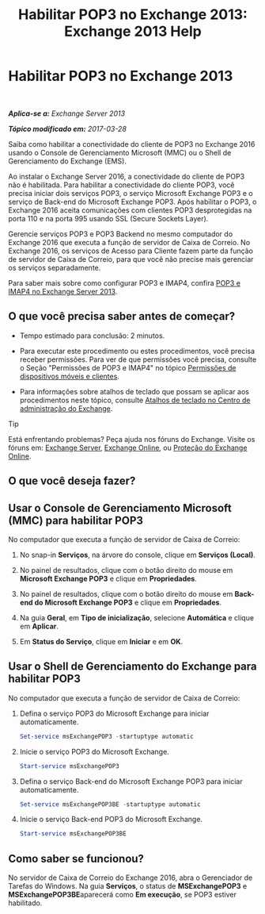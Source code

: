 ﻿---
title: 'Habilitar POP3 no Exchange 2013: Exchange 2013 Help'
TOCTitle: Habilitar POP3
ms:assetid: e226a5f1-429d-4046-b925-da6cc151709e
ms:mtpsurl: https://technet.microsoft.com/pt-br/library/Bb124934(v=EXCHG.150)
ms:contentKeyID: 50486834
ms.date: 01/10/2018
mtps_version: v=EXCHG.150
ms.translationtype: HT
---

# Habilitar POP3 no Exchange 2013

 

_**Aplica-se a:** Exchange Server 2013_

_**Tópico modificado em:** 2017-03-28_

Saiba como habilitar a conectividade do cliente de POP3 no Exchange 2016 usando o Console de Gerenciamento Microsoft (MMC) ou o Shell de Gerenciamento do Exchange (EMS).

Ao instalar o Exchange Server 2016, a conectividade do cliente de POP3 não é habilitada. Para habilitar a conectividade do cliente POP3, você precisa iniciar dois serviços POP3, o serviço Microsoft Exchange POP3 e o serviço de Back-end do Microsoft Exchange POP3. Após habilitar o POP3, o Exchange 2016 aceita comunicações com clientes POP3 desprotegidas na porta 110 e na porta 995 usando SSL (Secure Sockets Layer).

Gerencie serviços POP3 e POP3 Backend no mesmo computador do Exchange 2016 que executa a função de servidor de Caixa de Correio. No Exchange 2016, os serviços de Acesso para Cliente fazem parte da função de servidor de Caixa de Correio, para que você não precise mais gerenciar os serviços separadamente.

Para saber mais sobre como configurar POP3 e IMAP4, confira [POP3 e IMAP4 no Exchange Server 2013](pop3-and-imap4-in-exchange-server-2013-exchange-2013-help.md).

## O que você precisa saber antes de começar?

  - Tempo estimado para conclusão: 2 minutos.

  - Para executar este procedimento ou estes procedimentos, você precisa receber permissões. Para ver de que permissões você precisa, consulte o Seção "Permissões de POP3 e IMAP4" no tópico [Permissões de dispositivos móveis e clientes](clients-and-mobile-devices-permissions-exchange-2013-help.md).

  - Para informações sobre atalhos de teclado que possam se aplicar aos procedimentos neste tópico, consulte [Atalhos de teclado no Centro de administração do Exchange](keyboard-shortcuts-in-the-exchange-admin-center-exchange-online-protection-help.md).


> [!TIP]
> Está enfrentando problemas? Peça ajuda nos fóruns do Exchange. Visite os fóruns em: <A href="https://go.microsoft.com/fwlink/p/?linkid=60612">Exchange Server</A>, <A href="https://go.microsoft.com/fwlink/p/?linkid=267542">Exchange Online</A>, ou <A href="https://go.microsoft.com/fwlink/p/?linkid=285351">Proteção do Exchange Online</A>.



## O que você deseja fazer?

## Usar o Console de Gerenciamento Microsoft (MMC) para habilitar POP3

No computador que executa a função de servidor de Caixa de Correio:

1.  No snap-in **Serviços**, na árvore do console, clique em **Serviços (Local)**.

2.  No painel de resultados, clique com o botão direito do mouse em **Microsoft Exchange POP3** e clique em **Propriedades**.

3.  No painel de resultados, clique com o botão direito do mouse em **Back-end do Microsoft Exchange POP3** e clique em **Propriedades**.

4.  Na guia **Geral**, em **Tipo de inicialização**, selecione **Automática** e clique em **Aplicar**.

5.  Em **Status do Serviço**, clique em **Iniciar** e em **OK**.

## Usar o Shell de Gerenciamento do Exchange para habilitar POP3

No computador que executa a função de servidor de Caixa de Correio:

1.  Defina o serviço POP3 do Microsoft Exchange para iniciar automaticamente.
    
    ```powershell
    Set-service msExchangePOP3 -startuptype automatic
    ```

2.  Inicie o serviço POP3 do Microsoft Exchange.
    
    ```powershell
    Start-service msExchangePOP3
    ```

3.  Defina o serviço Back-end do Microsoft Exchange POP3 para iniciar automaticamente.
    
    ```powershell
    Set-service msExchangePOP3BE -startuptype automatic
    ```

4.  Inicie o serviço Back-end POP3 do Microsoft Exchange.
    
    ```powershell
    Start-service msExchangePOP3BE
    ```

## Como saber se funcionou?

No servidor de Caixa de Correio do Exchange 2016, abra o Gerenciador de Tarefas do Windows. Na guia **Serviços**, o status de **MSExchangePOP3** e **MSExchangePOP3BE**aparecerá como **Em execução**, se POP3 estiver habilitado.

